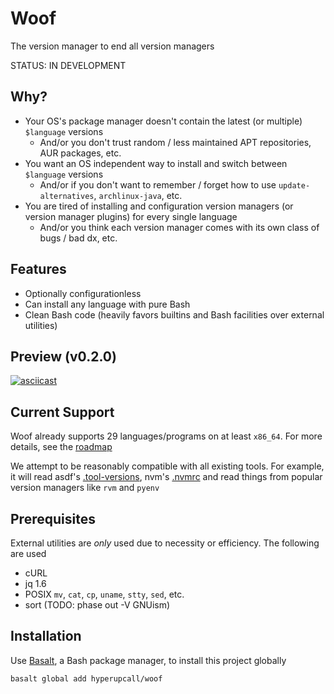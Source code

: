 # Woof

The version manager to end all version managers

STATUS: IN DEVELOPMENT

## Why?

- Your OS's package manager doesn't contain the latest (or multiple) `$language` versions
  - And/or you don't trust random / less maintained APT repositories, AUR packages, etc.
- You want an OS independent way to install and switch between `$language` versions
  - And/or if you don't want to remember / forget how to use `update-alternatives`, `archlinux-java`, etc.
- You are tired of installing and configuration version managers (or version manager plugins) for every single language
  - And/or you think each version manager comes with its own class of bugs / bad dx, etc.

## Features

- Optionally configurationless
- Can install any language with pure Bash
- Clean Bash code (heavily favors builtins and Bash facilities over external utilities)

## Preview (v0.2.0)

[![asciicast](https://asciinema.org/a/485308.svg)](https://asciinema.org/a/485308)

## Current Support

Woof already supports 29 languages/programs on at least `x86_64`. For more details, see the [roadmap](./docs/roadmap.md)

We attempt to be reasonably compatible with all existing tools. For example, it will read asdf's [.tool-versions](https://asdf-vm.com/manage/configuration.html#tool-versions), nvm's [.nvmrc](https://github.com/nvm-sh/nvm#nvmrc) and read things from popular version managers like `rvm` and `pyenv`

## Prerequisites

External utilities are _only_ used due to necessity or efficiency. The following are used

- cURL
- jq 1.6
- POSIX `mv`, `cat`, `cp`, `uname`, `stty`, `sed`, etc.
- sort (TODO: phase out -V GNUism)

## Installation

Use [Basalt](https://github.com/hyperupcall/basalt), a Bash package manager, to install this project globally

```sh
basalt global add hyperupcall/woof
```
